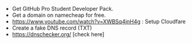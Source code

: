 - Get GitHub Pro Student Developer Pack.
- Get a domain on namecheap for free.
- https://www.youtube.com/watch?v=XWBSq4jnH4g : Setup Cloudfare
- Create a fake DNS record (TXT)
- https://dnschecker.org/ [check here]
